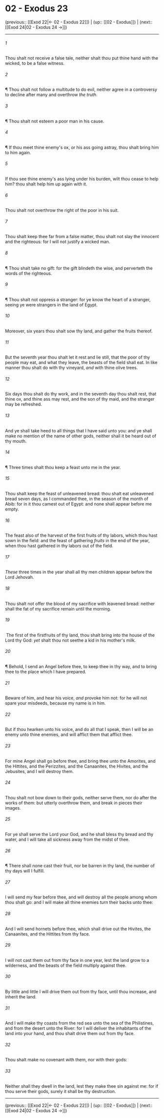 # 02 - Exodus 23

(previous:: [[Exod 22|← 02 - Exodus 22]]) | (up:: [[02 - Exodus]]) | (next:: [[Exod 24|02 - Exodus 24 →]])

***


###### 1 
Thou shalt not receive a false tale, neither shalt thou put thine hand with the wicked, to be a false witness. 

###### 2 
¶ Thou shalt not follow a multitude to do evil, neither agree in a controversy to decline after many and overthrow _the truth_. 

###### 3 
¶ Thou shalt not esteem a poor man in his cause. 

###### 4 
¶ If thou meet thine enemy's ox, or his ass going astray, thou shalt bring him to him again. 

###### 5 
If thou see thine enemy's ass lying under his burden, wilt thou cease to help him? thou shalt help him up again with it. 

###### 6 
Thou shalt not overthrow the right of the poor in his suit. 

###### 7 
Thou shalt keep thee far from a false matter, thou shalt not slay the innocent and the righteous: for I will not justify a wicked man. 

###### 8 
¶ Thou shalt take no gift: for the gift blindeth the wise, and perverteth the words of the righteous. 

###### 9 
¶ Thou shalt not oppress a stranger: for ye know the heart of a stranger, seeing ye were strangers in the land of Egypt. 

###### 10 
Moreover, six years thou shalt sow thy land, and gather the fruits thereof. 

###### 11 
But the seventh year thou shalt let it rest and lie still, that the poor of thy people may eat, and what they leave, the beasts of the field shall eat. In like manner thou shalt do with thy vineyard, _and_ with thine olive trees. 

###### 12 
Six days thou shalt do thy work, and in the seventh day thou shalt rest, that thine ox, and thine ass may rest, and the son of thy maid, and the stranger may be refreshed. 

###### 13 
And ye shall take heed to all things that I have said unto you: and ye shall make no mention of the name of other gods, neither shall it be heard out of thy mouth. 

###### 14 
¶ Three times shalt thou keep a feast unto me in the year. 

###### 15 
Thou shalt keep the feast of unleavened bread: thou shalt eat unleavened bread seven days, as I commanded thee, in the season of the month of Abib: for in it thou camest out of Egypt: and none shall appear before me empty. 

###### 16 
The feast also of the harvest of the first fruits of thy labors, which thou hast sown in the field: and the feast of gathering _fruits_ in the end of the year, when thou hast gathered in thy labors out of the field. 

###### 17 
_These_ three times in the year shall all thy men children appear before the Lord Jehovah. 

###### 18 
Thou shalt not offer the blood of my sacrifice with leavened bread: neither shall the fat of my sacrifice remain until the morning. 

###### 19 
 The first of the firstfruits of thy land, thou shalt bring into the house of the Lord thy God: _yet_ shalt thou not seethe a kid in his mother's milk. 

###### 20 
¶ Behold, I send an Angel before thee, to keep thee in thy way, and to bring thee to the place which I have prepared. 

###### 21 
Beware of him, and hear his voice, _and_ provoke him not: for he will not spare your misdeeds, because my name is in him. 

###### 22 
But if thou hearken unto his voice, and do all that I speak, then I will be an enemy unto thine enemies, and will afflict them that afflict thee. 

###### 23 
For mine Angel shall go before thee, and bring thee unto the Amorites, and the Hittites, and the Perizzites, and the Canaanites, the Hivites, and the Jebusites, and I will destroy them. 

###### 24 
Thou shalt not bow down to their gods, neither serve them, nor do after the works of them: but utterly overthrow them, and break in pieces their images. 

###### 25 
For ye shall serve the Lord your God, and he shall bless thy bread and thy water, and I will take all sickness away from the midst of thee. 

###### 26 
¶ There shall none cast their fruit, nor be barren in thy land, the number of thy days will I fulfill. 

###### 27 
I will send my fear before thee, and will destroy all the people among whom thou shalt go: and I will make all thine enemies _turn_ their backs unto thee: 

###### 28 
And I will send hornets before thee, which shall drive out the Hivites, the Canaanites, and the Hittites from thy face. 

###### 29 
I will not cast them out from thy face in one year, lest the land grow to a wilderness, and the beasts of the field multiply against thee. 

###### 30 
By little and little I will drive them out from thy face, until thou increase, and inherit the land. 

###### 31 
And I will make thy coasts from the red sea unto the sea of the Philistines, and from the desert unto the River: for I will deliver the inhabitants of the land into your hand, and thou shalt drive them out from thy face. 

###### 32 
Thou shalt make no covenant with them, nor with their gods: 

###### 33 
Neither shall they dwell in the land, lest they make thee sin against me: for if thou serve their gods, surely it shall be thy destruction.

***

(previous:: [[Exod 22|← 02 - Exodus 22]]) | (up:: [[02 - Exodus]]) | (next:: [[Exod 24|02 - Exodus 24 →]])
